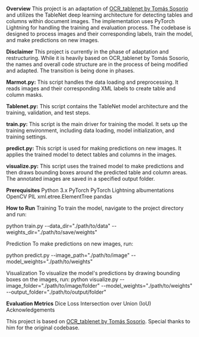 **Overview**
This project is an adaptation of [OCR_tablenet by Tomás Sosorio](https://github.com/tomassosorio/OCR_tablenet) and utilizes the TableNet deep learning architecture for detecting tables and columns within document images. The implementation uses PyTorch Lightning for handling the training and evaluation process. The codebase is designed to process images and their corresponding labels, train the model, and make predictions on new images.

**Disclaimer**
This project is currently in the phase of adaptation and restructuring. While it is heavily based on OCR_tablenet by Tomás Sosorio, the names and overall code structure are in the process of being modified and adapted. The transition is being done in phases.


**Marmot.py:** This script handles the data loading and preprocessing. It reads images and their corresponding XML labels to create table and column masks.

**Tablenet.py:** This script contains the TableNet model architecture and the training, validation, and test steps.

**train.py:** This script is the main driver for training the model. It sets up the training environment, including data loading, model initialization, and training settings.

**predict.py:** This script is used for making predictions on new images. It applies the trained model to detect tables and columns in the images.

**visualize.py:** This script uses the trained model to make predictions and then draws bounding boxes around the predicted table and column areas. The annotated images are saved in a specified output folder.

**Prerequisites**
Python 3.x
PyTorch
PyTorch Lightning
albumentations
OpenCV
PIL
xml.etree.ElementTree
pandas


**How to Run**
Training
To train the model, navigate to the project directory and run:

python train.py --data_dir="./path/to/data" --weights_dir="./path/to/save/weights"

Prediction
To make predictions on new images, run:

python predict.py --image_path="./path/to/image" --model_weights="./path/to/weights"

Visualization
To visualize the model's predictions by drawing bounding boxes on the images, run:
python visualize.py --image_folder="./path/to/image/folder" --model_weights="./path/to/weights" --output_folder="./path/to/output/folder"

**Evaluation Metrics**
Dice Loss
Intersection over Union (IoU)
Acknowledgements


This project is based on [OCR_tablenet by Tomás Sosorio](https://github.com/tomassosorio/OCR_tablenet). Special thanks to him for the original codebase.

